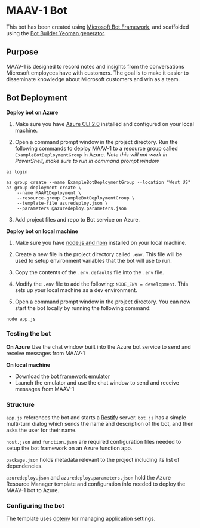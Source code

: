 # MAAV-1 Bot

This bot has been created using [Microsoft Bot Framework](https://dev.botframework.com), and scaffolded using the [Bot Builder Yeoman generator](https://github.com/GeekTrainer/generator-botbuilder).

## Purpose
MAAV-1 is designed to record notes and insights from the conversations Microsoft employees have with customers. The goal is to make it easier to disseminate knowledge about Microsoft customers and win as a team.

## Bot Deployment
**Deploy bot on Azure**
1. Make sure you have [Azure CLI 2.0](https://docs.microsoft.com/en-us/cli/azure/install-azure-cli) installed and configured on your local machine. 

2. Open a command prompt window in the project directory. Run the following commands to deploy MAAV-1 to a resource group called `ExampleBotDeploymentGroup` in Azure. *Note this will not work in PowerShell, make sure to run in command prompt window*

```azurecli
az login

az group create --name ExampleBotDeploymentGroup --location "West US"
az group deployment create \
    --name MAAV1Deployment \
    --resource-group ExampleBotDeploymentGroup \
    --template-file azuredeploy.json \
    --parameters @azuredeploy.parameters.json
```

3. Add project files and repo to Bot service on Azure.

**Deploy bot on local machine**
1. Make sure you have [node.js and npm](https://nodejs.org/en/) installed on your local machine. 

2. Create a new file in the project directory called `.env`. This file will be used to setup environment variables that the bot will use to run.

3. Copy the contents of the `.env.defaults` file into the `.env` file.

4. Modify the `.env` file to add the following: `NODE_ENV = development`. This sets up your local machine as a dev environment.

5. Open a command prompt window in the project directory. You can now start the bot locally by running the following command:

```
node app.js 
```

### Testing the bot
**On Azure**
Use the chat window built into the Azure bot service to send and receive messages from MAAV-1

**On local machine**
* Download the [bot framework emulator](https://download.botframework.com/bf-v3/tools/emulator/publish.htm)
* Launch the emulator and use the chat window to send and receive messages from MAAV-1

### Structure

`app.js` references the bot and starts a [Restify](http://restify.com/) server. `bot.js` has a simple multi-turn dialog which sends the name and description of the bot, and then asks the user for their name.

`host.json` and `function.json` are required configuration files needed to setup the bot framework on an Azure function app.

`package.json` holds metadata relevant to the project including its list of dependencies.

`azuredeploy.json` and `azuredeploy.parameters.json` hold the Azure Resource Manager template and configuration info needed to deploy the MAAV-1 bot to Azure.


### Configuring the bot

The template uses [dotenv](https://github.com/motdotla/dotenv) for managing application settings.